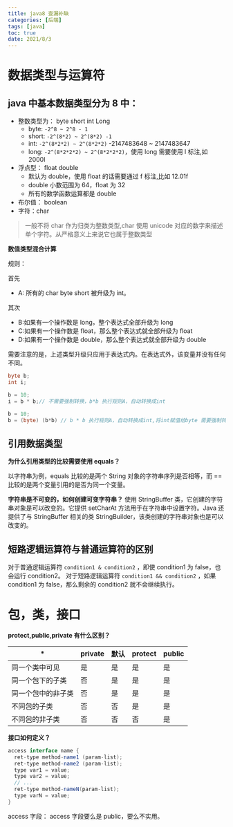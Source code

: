 ```yaml
---
title: java8 查漏补缺
categories: [后端]
tags: [java]
toc: true
date: 2021/8/3
---
```


# 数据类型与运算符

## java 中基本数据类型分为 8 中：

- 整数类型为： byte short int Long
  - byte: `-2^8 ~ 2^8 - 1`
  - short: `-2^(8*2) ~ 2^(8*2) -1`
  - int: `-2^(8*2*2) ~ 2^(8*2*2)` -2147483648 ~ 2147483647
  - long: `-2^(8*2*2*2) ~ 2^(8*2*2*2)`，使用 long 需要使用 l 标注,如 2000l
- 浮点型： float double
  - 默认为 double，使用 float 的话需要通过 f 标注,比如 12.01f
  - double 小数范围为 64，float 为 32
  - 所有的数学函数运算都是 double
- 布尔值： boolean
- 字符：char

> 一般不将 char 作为归类为整数类型,char 使用 unicode 对应的数字来描述单个字符。从严格意义上来说它也属于整数类型

**数值类型混合计算**

规则：

首先

- A: 所有的 char byte short 被升级为 int。

其次

- B:如果有一个操作数是 long，整个表达式全部升级为 long
- C:如果有一个操作数是 float，那么整个表达式就全部升级为 float
- D:如果有一个操作数是 double，那么整个表达式就全部升级为 double

需要注意的是，上述类型升级只应用于表达式内。在表达式外，该变量并没有任何不同。

```java
byte b;
int i;

b = 10;
i = b * b;// 不需要强制转换，b*b 执行规则A，自动转换成int

b = 10;
b = (byte) (b*b) // b * b 执行规则A，自动转换成int,将int赋值给byte 需要强制转换
```

## 引用数据类型

**为什么引用类型的比较需要使用 equals？**

以字符串为例，equals 比较的是两个 String 对象的字符串序列是否相等，而 == 比较的是两个变量引用的是否为同一个变量。

**字符串是不可变的，如何创建可变字符串？**
使用 StringBuffer 类，它创建的字符串对象是可以改变的。它提供 setCharAt 方法用于在字符串中设置字符。Java 还提供了与 StringBuffer 相关的类 StringBuilder，该类创建的字符串对象也是可以改变的。

## 短路逻辑运算符与普通运算符的区别

对于普通逻辑运算符 `condition1 & condition2` ，即使 condition1 为 false，也会运行 condition2。
对于短路逻辑运算符 `condition1 && condition2` ，如果 condition1 为 false，那么剩余的 condition2 就不会继续执行。

# 包，类，接口

**protect,public,private 有什么区别？**

| \*                 | private | 默认 | protect | public |
| ------------------ | ------- | ---- | ------- | ------ |
| 同一个类中可见     | 是      | 是   | 是      | 是     |
| 同一个包下的子类   | 否      | 是   | 是      | 是     |
| 同一个包中的非子类 | 否      | 是   | 是      | 是     |
| 不同包的子类       | 否      | 否   | 是      | 是     |
| 不同包的非子类     | 否      | 否   | 否      | 是     |

**接口如何定义？**

```java
access interface name {
  ret-type method-name1 (param-list);
  ret-type method-name2 (param-list);
  type var1 = value;
  type var2 = value;
  // ...
  ret-type method-nameN(param-list);
  type varN = value;
}
```

access 字段：
access 字段要么是 public，要么不实用。
